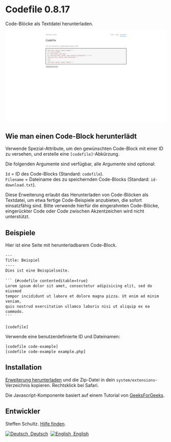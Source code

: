 Codefile 0.8.17
===============
Code-Blöcke als Textdatei herunterladen.

<p align="center"><img src="codefile-screenshot.png?raw=true" alt="Bildschirmfoto"></p>

## Wie man einen Code-Block herunterlädt

Verwende Spezial-Attribute, um den gewünschten Code-Block mit einer ID zu versehen, und erstelle eine `[codefile]`-Abkürzung.

Die folgenden Argumente sind verfügbar, alle Argumente sind optional: 

`Id` = ID des Code-Blocks (Standard: `codefile`).  
`Filename` = Dateiname des zu speichernden Code-Blocks (Standard: `id-download.txt`).  

Diese Erweiterung erlaubt das Herunterladen von Code-Blöcken als Textdatei, um etwa fertige Code-Beispiele anzubieten, die sofort einsatzfähig sind. Bitte verwende hierfür die eingerahmten Code-Blöcke, eingerückter Code oder Code zwischen Akzentzeichen wird nicht unterstützt. 

## Beispiele

Hier ist eine Seite mit herunterladbarem Code-Block.

    ---
    Title: Beispiel
    ----
    Dies ist eine Beispielseite. 
    
    ``` {#codefile contenteditable=true}
    Lorem ipsum dolor sit amet, consectetur adipisicing elit, sed do eiusmod 
    tempor incididunt ut labore et dolore magna pizza. Ut enim ad minim veniam, 
    quis nostrud exercitation ullamco laboris nisi ut aliquip ex ea commodo. 
    ```

    [codefile]

Verwende eine benutzerdefinierte ID und Dateinamen:

    [codefile code-example]
    [codefile code-example example.php]

## Installation

[Erweiterung herunterladen](https://github.com/datenstrom/yellow-extensions/raw/master/zip/codefile.zip) und die Zip-Datei in dein `system/extensions`-Verzeichnis kopieren. Rechtsklick bei Safari.

Die Javascript-Komponente basiert auf einem Tutorial von [GeeksForGeeks](https://www.geeksforgeeks.org/how-to-trigger-a-file-download-when-clicking-an-html-button-or-javascript/). 

## Entwickler

Steffen Schultz. [Hilfe finden](https://github.com/schulle4u/yellow-extensions-schulle4u/issues).


<p>
<a href="README-de.md"><img src="https://raw.githubusercontent.com/datenstrom/yellow-extensions/master/source/help/language-de.png" width="15" height="15" alt="Deutsch">&nbsp; Deutsch</a>&nbsp;
<a href="README.md"><img src="https://raw.githubusercontent.com/datenstrom/yellow-extensions/master/source/help/language-en.png" width="15" height="15" alt="English">&nbsp; English</a>&nbsp;
</p>
